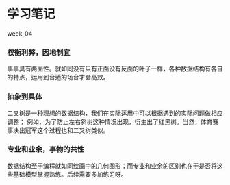 # 学习笔记

week_04
### 权衡利弊，因地制宜
事事具有两面性。就如同没有只有正面没有反面的叶子一样，各种数据结构有各自的特点，运用到合适的场合才会高效。

### 抽象到具体
二叉树是一种理想的数据结构，我们在实际运用中可以根据遇到的实际问题做相应调整；
例如，为了防止左右斜树这种情况出现，衍生出了红黑树。当然，体育赛事决出冠军这个过程也和二叉树类似。

### 专业和业余，事物的共性
数据结构至于编程就如同绘画中的几何图形；而专业和业余的区别也在于是否将这些基础模型掌握熟练。后续需要多加练习呀。
